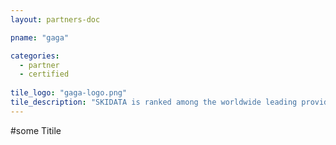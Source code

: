 ```yaml
---
layout: partners-doc

pname: "gaga"

categories: 
  - partner
  - certified
  
tile_logo: "gaga-logo.png"
tile_description: "SKIDATA is ranked among the worldwide leading providers of access solutions and visitor management. With a focus on supporting operators of stadiums and arenas, SKIDATA works with clients during the entire workflow of…"
---
```


#some Titile